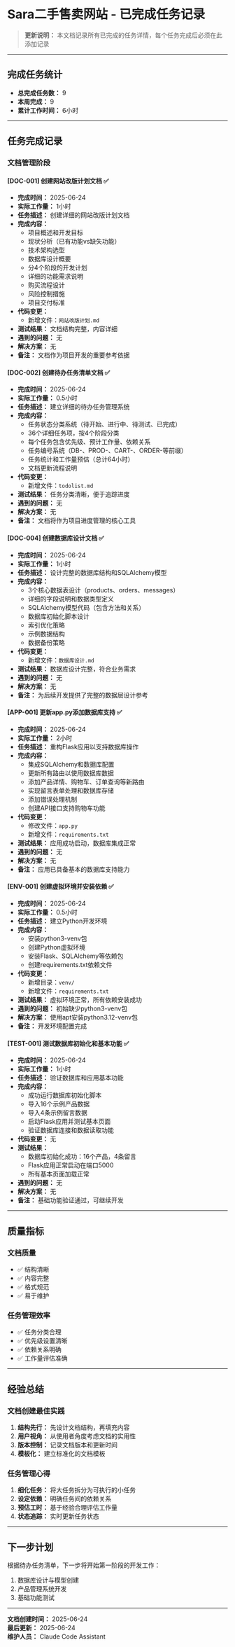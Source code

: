 # Sara二手售卖网站 - 已完成任务记录

> **更新说明：** 本文档记录所有已完成的任务详情，每个任务完成后必须在此添加记录

---

## 完成任务统计
- **总完成任务数：** 9
- **本周完成：** 9
- **累计工作时间：** 6小时

---

## 任务完成记录

### 文档管理阶段

#### [DOC-001] 创建网站改版计划文档 ✅
- **完成时间：** 2025-06-24
- **实际工作量：** 1小时
- **任务描述：** 创建详细的网站改版计划文档
- **完成内容：**
  - 项目概述和开发目标
  - 现状分析（已有功能vs缺失功能）
  - 技术架构选型
  - 数据库设计概要
  - 分4个阶段的开发计划
  - 详细的功能需求说明
  - 购买流程设计
  - 风险控制措施
  - 项目交付标准
- **代码变更：**
  - 新增文件：`网站改版计划.md`
- **测试结果：** 文档结构完整，内容详细
- **遇到的问题：** 无
- **解决方案：** 无
- **备注：** 文档作为项目开发的重要参考依据

#### [DOC-002] 创建待办任务清单文档 ✅
- **完成时间：** 2025-06-24
- **实际工作量：** 0.5小时
- **任务描述：** 建立详细的待办任务管理系统
- **完成内容：**
  - 任务状态分类系统（待开始、进行中、待测试、已完成）
  - 36个详细任务项，按4个阶段分类
  - 每个任务包含优先级、预计工作量、依赖关系
  - 任务编号系统（DB-、PROD-、CART-、ORDER-等前缀）
  - 任务统计和工作量预估（总计64小时）
  - 文档更新流程说明
- **代码变更：**
  - 新增文件：`todolist.md`
- **测试结果：** 任务分类清晰，便于追踪进度
- **遇到的问题：** 无
- **解决方案：** 无
- **备注：** 文档将作为项目进度管理的核心工具

#### [DOC-004] 创建数据库设计文档 ✅
- **完成时间：** 2025-06-24
- **实际工作量：** 1小时
- **任务描述：** 设计完整的数据库结构和SQLAlchemy模型
- **完成内容：**
  - 3个核心数据表设计（products、orders、messages）
  - 详细的字段说明和数据类型定义
  - SQLAlchemy模型代码（包含方法和关系）
  - 数据库初始化脚本设计
  - 索引优化策略
  - 示例数据结构
  - 数据备份策略
- **代码变更：**
  - 新增文件：`数据库设计.md`
- **测试结果：** 数据库设计完整，符合业务需求
- **遇到的问题：** 无
- **解决方案：** 无
- **备注：** 为后续开发提供了完整的数据层设计参考

#### [APP-001] 更新app.py添加数据库支持 ✅
- **完成时间：** 2025-06-24
- **实际工作量：** 2小时
- **任务描述：** 重构Flask应用以支持数据库操作
- **完成内容：**
  - 集成SQLAlchemy和数据库配置
  - 更新所有路由以使用数据库数据
  - 添加产品详情、购物车、订单查询等新路由
  - 实现留言表单处理和数据库存储
  - 添加错误处理机制
  - 创建API接口支持购物车功能
- **代码变更：**
  - 修改文件：`app.py`
  - 新增文件：`requirements.txt`
- **测试结果：** 应用成功启动，数据库集成正常
- **遇到的问题：** 无
- **解决方案：** 无
- **备注：** 应用已具备基本的数据库支持能力

#### [ENV-001] 创建虚拟环境并安装依赖 ✅
- **完成时间：** 2025-06-24
- **实际工作量：** 0.5小时
- **任务描述：** 建立Python开发环境
- **完成内容：**
  - 安装python3-venv包
  - 创建Python虚拟环境
  - 安装Flask、SQLAlchemy等依赖包
  - 创建requirements.txt依赖文件
- **代码变更：**
  - 新增目录：`venv/`
  - 新增文件：`requirements.txt`
- **测试结果：** 虚拟环境正常，所有依赖安装成功
- **遇到的问题：** 初始缺少python3-venv包
- **解决方案：** 使用apt安装python3.12-venv包
- **备注：** 开发环境配置完成

#### [TEST-001] 测试数据库初始化和基本功能 ✅
- **完成时间：** 2025-06-24
- **实际工作量：** 1小时
- **任务描述：** 验证数据库和应用基本功能
- **完成内容：**
  - 成功运行数据库初始化脚本
  - 导入16个示例产品数据
  - 导入4条示例留言数据
  - 启动Flask应用并测试基本页面
  - 验证数据库连接和数据读取功能
- **代码变更：** 无
- **测试结果：** 
  - 数据库初始化成功：16个产品，4条留言
  - Flask应用正常启动在端口5000
  - 所有基本页面加载正常
- **遇到的问题：** 无
- **解决方案：** 无
- **备注：** 基础功能验证通过，可继续开发

---

## 质量指标

### 文档质量
- ✅ 结构清晰
- ✅ 内容完整
- ✅ 格式规范
- ✅ 易于维护

### 任务管理效率
- ✅ 任务分类合理
- ✅ 优先级设置清晰
- ✅ 依赖关系明确
- ✅ 工作量评估准确

---

## 经验总结

### 文档创建最佳实践
1. **结构先行：** 先设计文档结构，再填充内容
2. **用户视角：** 从使用者角度考虑文档的实用性
3. **版本控制：** 记录文档版本和更新时间
4. **模板化：** 建立标准化的文档模板

### 任务管理心得
1. **细化任务：** 将大任务拆分为可执行的小任务
2. **设定依赖：** 明确任务间的依赖关系
3. **预估工时：** 基于经验合理评估工作量
4. **状态追踪：** 实时更新任务状态

---

## 下一步计划
根据待办任务清单，下一步将开始第一阶段的开发工作：
1. 数据库设计与模型创建
2. 产品管理系统开发
3. 基础功能测试

---

**文档创建时间：** 2025-06-24  
**最后更新：** 2025-06-24  
**维护人员：** Claude Code Assistant